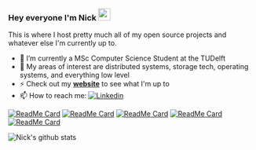 ### Hey everyone I'm Nick <a href="https://www.gautamkrishnar.com/"><img src="https://media.giphy.com/media/hvRJCLFzcasrR4ia7z/giphy.gif" width="25px"></a>

This is where I host pretty much all of my open source projects and whatever else I'm currently up to.

- 🔭 I’m currently a MSc Computer Science Student at the TUDelft
- 🌱 My areas of interest are distributed systems, storage tech, operating systems, and everything low level
- ⚡ Check out my **[website](https://nicktehrany.github.io/)** to see what I'm up to
- 📫 How to reach me: [![Linkedin](https://i.stack.imgur.com/gVE0j.png)](https://www.linkedin.com/in/nicktehrany)

[![ReadMe Card](https://github-readme-stats.vercel.app/api/pin/?username=nicktehrany&repo=nicktehrany.github.io&theme=dark)](https://github.com/nicktehrany/nicktehrany.github.io)
[![ReadMe Card](https://github-readme-stats.vercel.app/api/pin/?username=nicktehrany&repo=dotfiles&theme=dark)](https://github.com/nicktehrany/dotfiles)
[![ReadMe Card](https://github-readme-stats.vercel.app/api/pin/?username=nicktehrany&repo=membench&theme=dark)](https://github.com/nicktehrany/membench)
[![ReadMe Card](https://github-readme-stats.vercel.app/api/pin/?username=nicktehrany&repo=textemp&theme=dark)](https://github.com/nicktehrany/textemp)
[![ReadMe Card](https://github-readme-stats.vercel.app/api/pin/?username=nicktehrany&repo=pmem_evaluation_traces&theme=dark&)](https://github.com/nicktehrany/pmem_evaluation_traces)

![Nick's github stats](https://github-readme-stats.vercel.app/api?username=nicktehrany&count_private=true&theme=dark)
